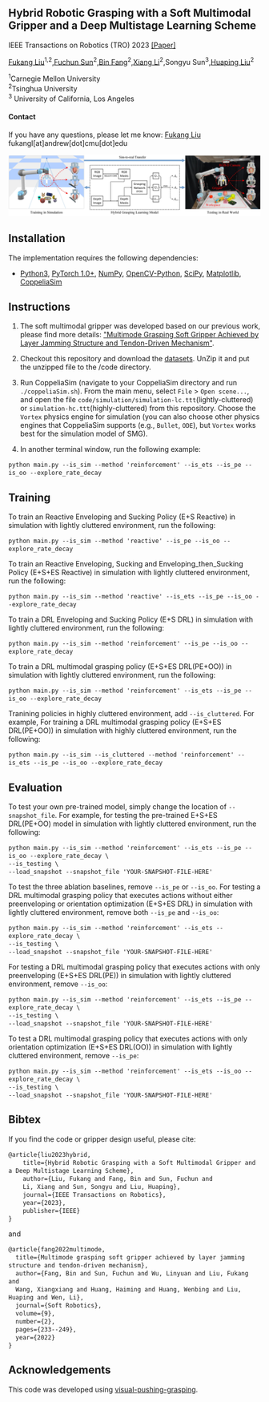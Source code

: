 ## Hybrid Robotic Grasping with a Soft Multimodal Gripper and a Deep Multistage Learning Scheme

IEEE Transactions on Robotics (TRO) 2023 [[Paper]](https://browse.arxiv.org/pdf/2202.12796.pdf)

[Fukang Liu](https://fukangl.github.io/)<sup>1,2</sup>,[Fuchun Sun](https://scholar.google.com/citations?user=DbviELoAAAAJ&hl=en)<sup>2</sup>,[Bin Fang](https://scholar.google.com/citations?user=5G47IcIAAAAJ&hl=en)<sup>2</sup>,[Xiang Li](https://scholar.google.com/citations?user=6EIX-JQAAAAJ&hl=en)<sup>2</sup>,Songyu Sun<sup>3</sup>,[Huaping Liu](https://scholar.google.com/citations?user=HXnkIkwAAAAJ&hl=en)<sup>2</sup><br/>

<sup>1</sup>Carnegie Mellon University </br> 
<sup>2</sup>Tsinghua University </br>
<sup>3</sup> University of California, Los Angeles </br> 

#### Contact
If you have any questions, please let me know: [Fukang Liu](https://fukangl.github.io/) fukangl[at]andrew[dot]cmu[dot]edu


<img src="images/SMG.jpg" width="1000">


## Installation

The implementation requires the following dependencies:

* [Python3](https://www.python.org/), [PyTorch 1.0+](https://pytorch.org/), [NumPy](https://numpy.org/), [OpenCV-Python](https://docs.opencv.org/4.x/d6/d00/tutorial_py_root.html), [SciPy](https://scipy.org/), [Matplotlib](https://matplotlib.org/), [CoppeliaSim](https://www.coppeliarobotics.com/)</br> 


## Instructions

1. The soft multimodal gripper was developed based on our previous work, please find more details: ["Multimode Grasping Soft Gripper Achieved by Layer Jamming Structure and Tendon-Driven Mechanism"](https://www.liebertpub.com/doi/10.1089/soro.2020.0065).

1. Checkout this repository and download the [datasets](https://github.com/fukangl/SMG-multimodal-grasping/blob/main/datasets.zip). UnZip it and put the unzipped file to the /code directory.

1. Run CoppeliaSim (navigate to your CoppeliaSim directory and run `./coppeliaSim.sh`). From the main menu, select `File` > `Open scene...`, and open the file `code/simulation/simulation-lc.ttt`(lightly-cluttered) or `simulation-hc.ttt`(highly-cluttered) from this repository. Choose the `Vortex` physics engine for simulation (you can also choose other physics engines that CoppeliaSim supports (e.g., `Bullet`, `ODE`), but `Vortex` works best for the simulation model of SMG).

1. In another terminal window, run the following example:

```shell
python main.py --is_sim --method 'reinforcement' --is_ets --is_pe --is_oo --explore_rate_decay
```


## Training

To train an Reactive Enveloping and Sucking Policy (E+S Reactive) in simulation with lightly cluttered environment, run the following:

```shell
python main.py --is_sim --method 'reactive' --is_pe --is_oo --explore_rate_decay
```


To train an Reactive Enveloping, Sucking and Enveloping_then_Sucking Policy (E+S+ES Reactive) in simulation with lightly cluttered environment, run the following:

```shell
python main.py --is_sim --method 'reactive' --is_ets --is_pe --is_oo --explore_rate_decay
```


To train a DRL Enveloping and Sucking Policy (E+S DRL) in simulation with lightly cluttered environment, run the following:

```shell
python main.py --is_sim --method 'reinforcement' --is_pe --is_oo --explore_rate_decay
```


To train a DRL multimodal grasping policy (E+S+ES DRL(PE+OO)) in simulation with lightly cluttered environment, run the following:

```shell
python main.py --is_sim --method 'reinforcement' --is_ets --is_pe --is_oo --explore_rate_decay
```

Tranining policies in highly cluttered environment, add `--is_cluttered`. For example, For training a DRL multimodal grasping policy (E+S+ES DRL(PE+OO)) in simulation with highly cluttered environment, run the following:

```shell
python main.py --is_sim --is_cluttered --method 'reinforcement' --is_ets --is_pe --is_oo --explore_rate_decay
```



## Evaluation

To test your own pre-trained model, simply change the location of `--snapshot_file`. For example, for testing the pre-trained E+S+ES DRL(PE+OO) model in simulation with lightly cluttered environment, run the following:

```shell
python main.py --is_sim --method 'reinforcement' --is_ets --is_pe --is_oo --explore_rate_decay \
--is_testing \
--load_snapshot --snapshot_file 'YOUR-SNAPSHOT-FILE-HERE'
```

To test the three ablation baselines, remove `--is_pe` or `--is_oo`.
For testing a DRL multimodal grasping policy that executes actions without either preenveloping or orientation optimization (E+S+ES DRL) in simulation with lightly cluttered environment, remove both `--is_pe` and `--is_oo`:

```shell
python main.py --is_sim --method 'reinforcement' --is_ets --explore_rate_decay \
--is_testing \
--load_snapshot --snapshot_file 'YOUR-SNAPSHOT-FILE-HERE'
```


For testing a DRL multimodal grasping policy that executes actions with only preenveloping (E+S+ES DRL(PE)) in simulation with lightly cluttered environment, remove `--is_oo`:

```shell
python main.py --is_sim --method 'reinforcement' --is_ets --is_pe --explore_rate_decay \
--is_testing \
--load_snapshot --snapshot_file 'YOUR-SNAPSHOT-FILE-HERE'
```


To test a DRL multimodal grasping policy that executes actions with only orientation optimization (E+S+ES DRL(OO)) in simulation with lightly cluttered environment, remove `--is_pe`:

```shell
python main.py --is_sim --method 'reinforcement' --is_ets --is_oo --explore_rate_decay \
--is_testing \
--load_snapshot --snapshot_file 'YOUR-SNAPSHOT-FILE-HERE'
```


## Bibtex
If you find the code or gripper design useful, please cite:

```
@article{liu2023hybrid,
    title={Hybrid Robotic Grasping with a Soft Multimodal Gripper and a Deep Multistage Learning Scheme},
    author={Liu, Fukang and Fang, Bin and Sun, Fuchun and 
    Li, Xiang and Sun, Songyu and Liu, Huaping},
    journal={IEEE Transactions on Robotics},
    year={2023},
    publisher={IEEE}
}
```

and

```
@article{fang2022multimode,
  title={Multimode grasping soft gripper achieved by layer jamming structure and tendon-driven mechanism},
  author={Fang, Bin and Sun, Fuchun and Wu, Linyuan and Liu, Fukang and 
  Wang, Xiangxiang and Huang, Haiming and Huang, Wenbing and Liu, Huaping and Wen, Li},
  journal={Soft Robotics},
  volume={9},
  number={2},
  pages={233--249},
  year={2022}
}
```


## Acknowledgements
This code was developed using [visual-pushing-grasping](https://github.com/andyzeng/visual-pushing-grasping).
